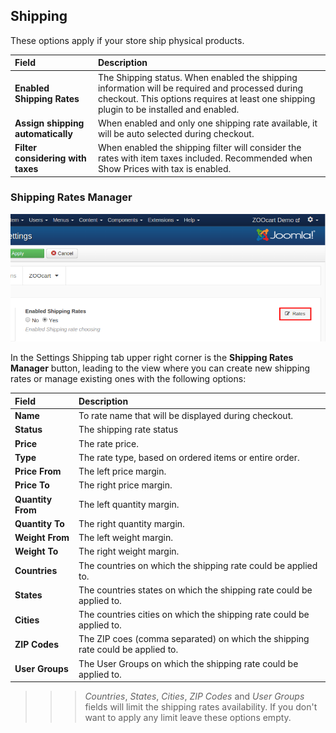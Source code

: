 ## Shipping

These options apply if your store ship physical products.

| Field       | Description |
| :---------- | :---------- |
| **Enabled Shipping Rates** | The Shipping status. When enabled the shipping information will be required and processed during checkout. This options requires at least one shipping plugin to be installed and enabled. |
| **Assign shipping automatically** | When enabled and only one shipping rate available, it will be auto selected during checkout. |
| **Filter considering with taxes** | When enabled the shipping filter will consider the rates with item taxes included. Recommended when Show Prices with tax is enabled. |

### Shipping Rates Manager

![Shipping Rates Manager](shipping.png?resize=600)

In the Settings Shipping tab upper right corner is the **Shipping Rates Manager** button, leading to the view where you can create new shipping rates or manage existing ones with the following options:

| Field       | Description |
| :---------- | :---------- |
| **Name** | To rate name that will be displayed during checkout. |
| **Status** | The shipping rate status |
| **Price** | The rate price. |
| **Type** | The rate type, based on ordered items or entire order. |
| **Price From** | The left price margin. |
| **Price To** | The right price margin. |
| **Quantity From** | The left quantity margin. |
| **Quantity To** | The right quantity margin. |
| **Weight From** | The left weight margin. |
| **Weight To** | The right weight margin. |
| **Countries** | The countries on which the shipping rate could be applied to. |
| **States** | The countries states on which the shipping rate could be applied to. |
| **Cities** | The countries cities on which the shipping rate could be applied to. |
| **ZIP Codes** | The ZIP coes (comma separated) on which the shipping rate could be applied to. |
| **User Groups** | The User Groups on which the shipping rate could be applied to. |

>>> _Countries_, _States_, _Cities_, _ZIP Codes_ and _User Groups_ fields will limit the shipping rates availability. If you don't want to apply any limit leave these options empty.
